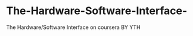 The-Hardware-Software-Interface-
================================

The Hardware/Software Interface  on coursera BY YTH
